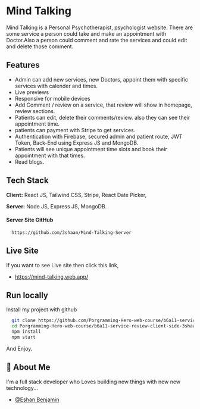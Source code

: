 
# Mind Talking

Mind Talking is a Personal Psychotherapist, psychologist website. There are some service a person could take and make an appointment with Doctor.Also a person could comment and rate the services and could edit and delete those comment.



## Features

- Admin can add new services, new Doctors, appoint them with specific services with calender and times.
- Live previews
- Responsive for mobile devices
- Add Comment / review on a service, that review will show in homepage, review sections.
- Patients can edit, delete their comments/review. also they can see their appointment time.
- patients can payment with Stripe to get services.
- Authentication with Firebase, secured admin and patient route, JWT Token, Back-End using Express JS and MongoDB.
- Patients will see unique appointment time slots and book their appointment with that times.
- Read blogs.

## Tech Stack

**Client:** React JS, Tailwind CSS, Stripe, React Date Picker, 

**Server:** Node JS, Express JS, MongoDB.


#### Server Site GitHub

```http
  https://github.com/3shaan/Mind-Talking-Server
```

## Live Site

If you want to see Live site then click this link,

- https://mind-talking.web.app/


## Run locally

Install my project with github

```bash
  git clone https://github.com/Porgramming-Hero-web-course/b6a11-service-review-client-side-3shaan
  cd Porgramming-Hero-web-course/b6a11-service-review-client-side-3shaan
  npm install
  npm start
```
And Enjoy.
    
## 🚀 About Me
I'm a full stack developer who Loves building new things with new new technology...

- [@Eshan Benjamin](https://www.github.com/3shaan)

